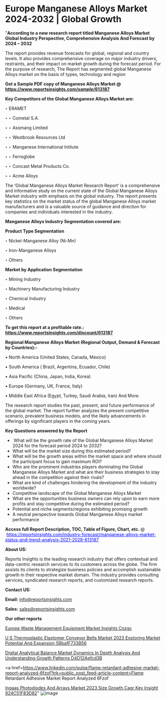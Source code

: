 # Europe Manganese Alloys Market 2024-2032 | Global Growth

 "<strong>According to a new research report titled Manganese Alloys Market Global Industry Perspective, Comprehensive Analysis And Forecast by 2024 – 2032</strong>

The report provides revenue forecasts for global, regional and country levels. It also provides comprehensive coverage on major industry drivers, restraints, and their impact on market growth during the forecast period. For the purpose of research, The Report has segmented global Manganese Alloys market on the basis of types, technology and region

<strong>Get a Sample PDF copy of Manganese Alloys Market </strong><strong>@<a href=https://www.reportsinsights.com/sample/613187 style=color:#0000ff;> https://www.reportsinsights.com/sample/613187</a></strong></font>

<strong>Key Competitors of the Global Manganese Alloys Market are:</strong>

‣ ERAMET

‣ 
‣ Cometal S.A.

‣ 
‣ Assmang Limited

‣ 
‣ Westbrook Resources Ltd

‣ 
‣ Manganese International Intitute

‣ 
‣ Ferroglobe

‣ 
‣ Concast Metal Products Co.

‣ 
‣ Acme Alloys

The ‘Global Manganese Alloys Market Research Report’ is a comprehensive and informative study on the current state of the Global Manganese Alloys Market industry with emphasis on the global industry. The report presents key statistics on the market status of the global Manganese Alloys market manufacturers and is a valuable source of guidance and direction for companies and individuals interested in the industry.

<strong>Manganese Alloys Industry Segmentation covered are:</strong>

<strong>Product Type Segmentation</strong>

‣    Nickel-Manganese Alloy (Ni-Mn)

‣ Iron-Manganese Alloys

‣ Others

<strong>Market by Application Segmentation</strong>

‣   Mining Industry

‣ Machinery Manufacturing Industry

‣ Chemical Industry

‣ Medical

‣ Others

<strong>To get this report at a profitable rate.: <a href=https://www.reportsinsights.com/discount/613187 style=color:#0000ff;>https://www.reportsinsights.com/discount/613187</a></strong></font>

<strong>Regional Manganese Alloys Market (Regional Output, Demand &amp; Forecast by Countries):-</strong>

• North America (United States, Canada, Mexico)

• South America ( Brazil, Argentina, Ecuador, Chile)

• Asia Pacific (China, Japan, India, Korea)

• Europe (Germany, UK, France, Italy)

• Middle East Africa (Egypt, Turkey, Saudi Arabia, Iran) And More.

The research report studies the past, present, and future performance of the global market. The report further analyzes the present competitive scenario, prevalent business models, and the likely advancements in offerings by significant players in the coming years.

<strong>Key Questions answered by the Report</strong>
<ul>
  <li> What will be the growth rate of the Global Manganese Alloys Market 2024 for the forecast period 2024 to 2032?</li>
  <li>What will be the market size during this estimated period?</li>
  <li>What will be the growth areas within the market space and where should the participant focus to gain maximum ROI?</li>
  <li>Who are the prominent industries players dominating the Global Manganese Alloys Market and what are their business strategies to stay ahead in the competition against their rivals?</li>
  <li>What are kind of challenges hindering the development of the industry worldwide?</li>
  <li>Competitive landscape of the Global Manganese Alloys Market</li>
  <li>What are the opportunities business owners can rely upon to earn more profits and stay competitive during the estimated period?</li>
  <li>Potential and niche segments/regions exhibiting promising growth</li>
  <li>A neutral perspective towards Global Manganese Alloys market performance</li>
</ul>
<strong>Access full Report Description, TOC, Table of Figure, Chart, etc. </strong>@  <a href=https://reportsinsights.com/industry-forecast/manganese-alloys-market-status-and-trend-analysis-2021-2028-613187 style=color:#0000ff;>https://reportsinsights.com/industry-forecast/manganese-alloys-market-status-and-trend-analysis-2021-2028-613187</a></font>

<strong><strong>About US</strong>:</strong>

Reports Insights is the leading research industry that offers contextual and data-centric research services to its customers across the globe. The firm assists its clients to strategize business policies and accomplish sustainable growth in their respective market domain. The industry provides consulting services, syndicated research reports, and customized research reports.

<strong>Contact US:</strong>

<p class=""""><b>Email:</b> <a href=mailto:info@reportsinsights.com>info@reportsinsights.com</a></p>
<p class=""""><b>Sales:</b> <a href=mailto:sales@reportsinsights.com>sales@reportsinsights.com</a></p>

<strong>Our other reports</strong>

<a href=https://www.linkedin.com/pulse/europe-waste-management-equipment-market-insights-cnzgc/>Europe Waste Management Equipment Market Insights Cnzgc</a>

<a href=https://medium.com/@akitotamura255/u-s-thermoplastic-elastomer-conveyor-belts-market-2023-exploring-market-potential-and-expansion-5bba1f733b56>U S Thermoplastic Elastomer Conveyor Belts Market 2023 Exploring Market Potential And Expansion 5Bba1F733B56</a>

<a href=https://medium.com/@a44223192/digital-analytical-balance-market-dynamics-in-depth-analysis-and-understanding-growth-patterns-d4d12aefcd3b>Digital Analytical Balance Market Dynamics In Depth Analysis And Understanding Growth Patterns D4D12Aefcd3B</a>

<a href=https://www.linkedin.com/pulse/flame-retardant-adhesive-market-report-analyzed-6fzof?trk=public_post_feed-article-content>Flame Retardant Adhesive Market Report Analyzed 6Fzof</a>

<a href=https://medium.com/@tidke9676/ingaas-photodiodes-and-arrays-market-2023-size-growth-cagr-key-insight-924c51f83d82>Ingaas Photodiodes And Arrays Market 2023 Size Growth Cagr Key Insight 924C51F83D82</a>"
![image](https://github.com/daminid12/RImarketresearch/assets/158430485/53355111-b862-4916-ad8b-7e07b0e4fec4)

